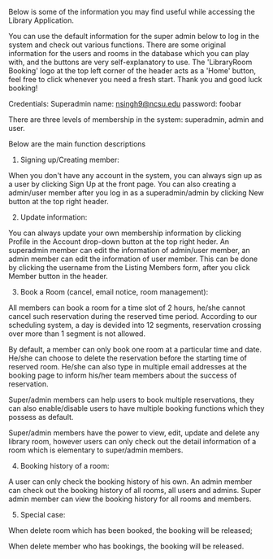
Below is some of the information you may find useful while accessing the Library Application.

You can use the default information for the super admin below to log in the system and check out various functions. There are some original information for the users and rooms in the database which you can play with, and the buttons are very self-explanatory to use. The 'LibraryRoom Booking' logo at the top left corner of the header acts as a 'Home' button, feel free to click whenever you need a fresh start. Thank you and good luck booking!


Credentials:
Superadmin name: nsingh9@ncsu.edu
password: foobar


There are three levels of membership in the system: superadmin, admin and user.

Below are the main function descriptions

1. Signing up/Creating member:

  When you don't have any account in the system, you can always sign up as a user by clicking Sign Up at the front page. You can also creating a admin/user member after you log in as a superadmin/admin by clicking New button at the top right header.

2. Update information:

  You can always update your own membership information by clicking Profile in the Account drop-down button at the top right heder. An superadmin member can edit the information of admin/user member, an admin member can edit the information of user member. This can be done by clicking the username from the Listing Members form, after you click Member button in the header. 

3. Book a Room (cancel, email notice, room management):

  All members can book a room for a time slot of 2 hours, he/she cannot cancel such reservation during the reserved time period. According to our scheduling system, a day is devided into 12 segments, reservation crossing over more than 1 segment is not allowed.
  
  By default, a member can only book one room at a particular time and date. He/she can choose to delete the reservation before the starting time of reserved room. He/she can also type in multiple email addresses at the booking page to inform his/her team members about the success of reservation. 
  
  Super/admin members can help users to book multiple reservations, they can also enable/disable users to have multiple booking functions which they possess as default.  

  Super/admin members have the power to view, edit, update and delete any library room, however users can only check out the detail information of a room which is elementary to super/admin members.


4. Booking history of a room:
  
  A user can only check the booking history of his own. An admin member can check out the booking history of all rooms, all users and admins. Super admin member can view the booking history for all rooms and members.

5. Special case:

  When delete room which has been booked, the booking will be released;
  
  When delete member who has bookings, the booking will be released.





